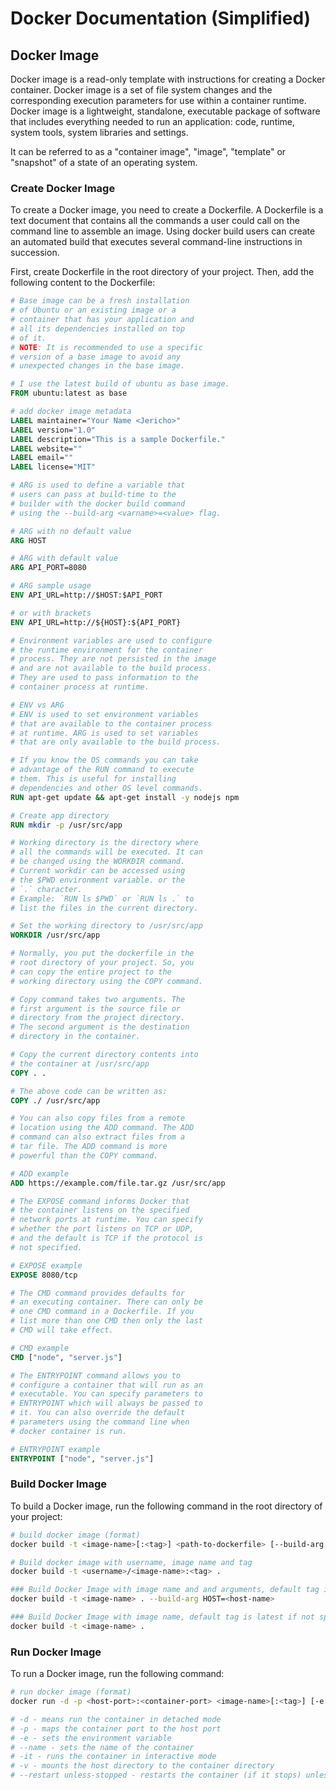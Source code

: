# Docker Documentation (Simplified)

## Docker Image

Docker image is a read-only template with instructions for creating a Docker container. Docker image is a set of file system changes and the corresponding execution parameters for use within a container runtime. Docker image is a lightweight, standalone, executable package of software that includes everything needed to run an application: code, runtime, system tools, system libraries and settings.

It can be referred to as a "container image", "image", "template" or "snapshot" of a state of an operating system.

### Create Docker Image

To create a Docker image, you need to create a Dockerfile. A Dockerfile is a text document that contains all the commands a user could call on the command line to assemble an image. Using docker build users can create an automated build that executes several command-line instructions in succession.

First, create Dockerfile in the root directory of your project. Then, add the following content to the Dockerfile:

```dockerfile
# Base image can be a fresh installation 
# of Ubuntu or an existing image or a 
# container that has your application and
# all its dependencies installed on top 
# of it. 
# NOTE: It is recommended to use a specific
# version of a base image to avoid any
# unexpected changes in the base image.

# I use the latest build of ubuntu as base image.
FROM ubuntu:latest as base

# add docker image metadata
LABEL maintainer="Your Name <Jericho>"
LABEL version="1.0"
LABEL description="This is a sample Dockerfile."
LABEL website=""
LABEL email=""
LABEL license="MIT"

# ARG is used to define a variable that
# users can pass at build-time to the 
# builder with the docker build command
# using the --build-arg <varname>=<value> flag.

# ARG with no default value
ARG HOST

# ARG with default value
ARG API_PORT=8080

# ARG sample usage
ENV API_URL=http://$HOST:$API_PORT

# or with brackets
ENV API_URL=http://${HOST}:${API_PORT}

# Environment variables are used to configure
# the runtime environment for the container
# process. They are not persisted in the image
# and are not available to the build process.
# They are used to pass information to the
# container process at runtime.

# ENV vs ARG
# ENV is used to set environment variables
# that are available to the container process
# at runtime. ARG is used to set variables
# that are only available to the build process.

# If you know the OS commands you can take
# advantage of the RUN command to execute
# them. This is useful for installing
# dependencies and other OS level commands.
RUN apt-get update && apt-get install -y nodejs npm

# Create app directory
RUN mkdir -p /usr/src/app

# Working directory is the directory where
# all the commands will be executed. It can
# be changed using the WORKDIR command.
# Current workdir can be accessed using
# the $PWD environment variable. or the
# `.` character.
# Example: `RUN ls $PWD` or `RUN ls .` to
# list the files in the current directory.

# Set the working directory to /usr/src/app
WORKDIR /usr/src/app

# Normally, you put the dockerfile in the
# root directory of your project. So, you
# can copy the entire project to the
# working directory using the COPY command.

# Copy command takes two arguments. The
# first argument is the source file or
# directory from the project directory.
# The second argument is the destination
# directory in the container.

# Copy the current directory contents into
# the container at /usr/src/app
COPY . .

# The above code can be written as:
COPY ./ /usr/src/app

# You can also copy files from a remote
# location using the ADD command. The ADD
# command can also extract files from a
# tar file. The ADD command is more
# powerful than the COPY command.

# ADD example
ADD https://example.com/file.tar.gz /usr/src/app

# The EXPOSE command informs Docker that
# the container listens on the specified
# network ports at runtime. You can specify
# whether the port listens on TCP or UDP,
# and the default is TCP if the protocol is
# not specified.

# EXPOSE example
EXPOSE 8080/tcp

# The CMD command provides defaults for
# an executing container. There can only be
# one CMD command in a Dockerfile. If you
# list more than one CMD then only the last
# CMD will take effect.

# CMD example
CMD ["node", "server.js"]

# The ENTRYPOINT command allows you to
# configure a container that will run as an
# executable. You can specify parameters to
# ENTRYPOINT which will always be passed to
# it. You can also override the default
# parameters using the command line when
# docker container is run.

# ENTRYPOINT example
ENTRYPOINT ["node", "server.js"]
```

### Build Docker Image

To build a Docker image, run the following command in the root directory of your project:

```bash
# build docker image (format)
docker build -t <image-name>[:<tag>] <path-to-dockerfile> [--build-arg <varname>=<value>] [--no-cache]

# Build docker image with username, image name and tag
docker build -t <username>/<image-name>:<tag> .

### Build Docker Image with image name and and arguments, default tag is latest
docker build -t <image-name> . --build-arg HOST=<host-name>

### Build Docker Image with image name, default tag is latest if not specified
docker build -t <image-name> .
```

### Run Docker Image

To run a Docker image, run the following command:

```bash
# run docker image (format)
docker run -d -p <host-port>:<container-port> <image-name>[:<tag>] [-e <varname>=<value>] [--name <container-name>] [-it] [-v <host-dir>:<container-dir>] [--restart unless-stopped]

# -d - means run the container in detached mode
# -p - maps the container port to the host port
# -e - sets the environment variable
# --name - sets the name of the container
# -it - runs the container in interactive mode
# -v - mounts the host directory to the container directory
# --restart unless-stopped - restarts the container (if it stops) unless it is manually stopped
```



